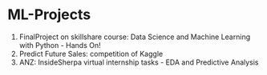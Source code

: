 # ML-Projects
1. FinalProject on skillshare course: Data Science and Machine Learning with Python - Hands On!
2. Predict Future Sales: competition of Kaggle 
3. ANZ: InsideSherpa virtual internship tasks - EDA and Predictive Analysis
